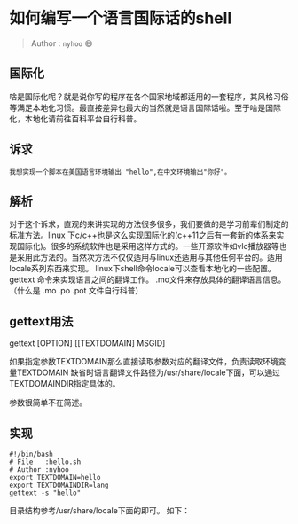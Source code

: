 # 如何编写一个语言国际话的shell

> Author : `nyhoo`	:smile:

## 国际化

啥是国际化呢？就是说你写的程序在各个国家地域都适用的一套程序，其风格习俗等满足本地化习惯。最直接差异也最大的当然就是语言国际话啦。至于啥是国际化，本地化请前往百科平台自行科普。

## 诉求

```
我想实现一个脚本在美国语言环境输出 "hello",在中文环境输出"你好"。
```

## 解析

对于这个诉求，直观的来讲实现的方法很多很多，我们要做的是学习前辈们制定的标准方法。linux 下c/c++也是这么实现国际化的(c++11之后有一套新的体系来实现国际化)。很多的系统软件也是采用这样方式的。一些开源软件如vlc播放器等也是采用此方法的。当然次方法不仅仅适用与linux还适用与其他任何平台的。适用locale系列东西来实现。
linux下shell命令locale可以查看本地化的一些配置。
gettext 命令来实现语言之间的翻译工作。
.mo文件来存放具体的翻译语言信息。（什么是 .mo .po .pot 文件自行科普）

## gettext用法

gettext [OPTION] [[TEXTDOMAIN] MSGID]

如果指定参数TEXTDOMAIN那么直接读取参数对应的翻译文件，负责读取环境变量TEXTDOMAIN
缺省时语言翻译文件路径为/usr/share/locale下面，可以通过TEXTDOMAINDIR指定具体的。

参数很简单不在简述。

## 实现

```shell
#!/bin/bash
# File   :hello.sh
# Author :nyhoo
export TEXTDOMAIN=hello
export TEXTDOMAINDIR=lang
gettext -s "hello"
```

目录结构参考/usr/share/locale下面的即可。
如下：




